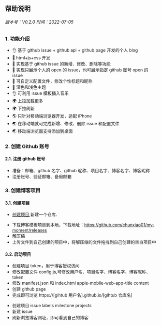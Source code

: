 ## 帮助说明

###### 版本号：V0.2.0 时间：2022-07-05

### 1. 功能介绍

- 👌 基于 github issue + github api + github page 开发的个人 blog
- 🎈 html+js+css 开发
- 🤞 实现基于 github issue 的新增、修改、删除等功能
- 🌈 实现只展示个人的 open 的 issue，也可展示指定 github 账号 open 的 issue
- 🚀 可自定义配置文件，修改个性标题和昵称
- 🌙 深色和浅色主题
- 👌 可利用 issue 模板插入音乐
- 🌍 上拉加载更多
- 🌍 下拉刷新
- 🌎 只针对移动端浏览器开发，适配 iPhone
- 🌏 在移动端就可完成新增、修改、删除 issue 和配置文件
- 🌏 移动端浏览器支持添加到桌面

### 2. 创建 Github 账号

#### 2.1. 注册 github 账号

- 准备：邮箱、github 名字、github 昵称、项目名字、博客名字、博客昵称
- 注册账号、验证邮箱、备用邮箱

### 3. 创建博客项目

#### 3.1. 创建项目

- [创建项目](https://github.com/new),新建一个仓库.

* 下载博客模板项目到本地，下载地址：https://github.com/chunxiao01/my-moment/releases
* 解压缩
* 上传文件到自己创建的项目中，将解压缩的文件拖拽到自己创建的空白项目中

#### 3.2. 启动项目

- 创建项目 token，用于博客授权访问
- 修改配置文件 config.js,可修改用户名、项目名字、博客名字、博客昵称、token
- 修改 manifest.json 和 index.html apple-mobile-web-app-title content
- 创建 github page
- 完成即可浏览 https://[gihtub 用户名].github.io/[gihtub 仓库名]

* 创建项目 issue labels milestone projects
* 新建 issue
* 刷新浏览博客网址，即可看到自己的博客
